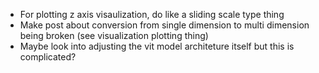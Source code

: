 - For plotting z axis visaulization, do like a sliding scale type thing
- Make post about conversion from single dimension to multi dimension being broken (see visualization plotting thing)
- Maybe look into adjusting the vit model architeture itself but this is complicated?
